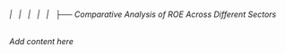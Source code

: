 ###### |   |   |   |   |   ├── Comparative Analysis of ROE Across Different Sectors

*Add content here*